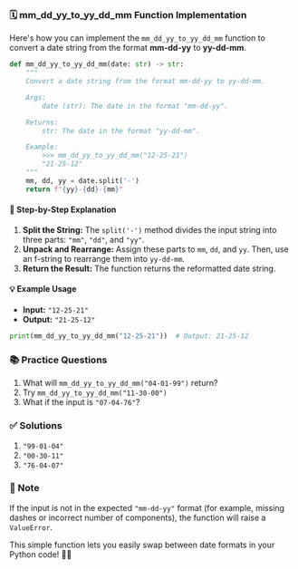 
### 🗓️ mm_dd_yy_to_yy_dd_mm Function Implementation

Here's how you can implement the `mm_dd_yy_to_yy_dd_mm` function to convert a date string from the format **mm-dd-yy** to **yy-dd-mm**.

```python
def mm_dd_yy_to_yy_dd_mm(date: str) -> str:
    """
    Convert a date string from the format mm-dd-yy to yy-dd-mm.

    Args:
        date (str): The date in the format "mm-dd-yy".

    Returns:
        str: The date in the format "yy-dd-mm".

    Example:
        >>> mm_dd_yy_to_yy_dd_mm("12-25-21")
        "21-25-12"
    """
    mm, dd, yy = date.split('-')
    return f"{yy}-{dd}-{mm}"
```


#### 🐍 Step-by-Step Explanation

1. **Split the String:**
The `split('-')` method divides the input string into three parts: `"mm"`, `"dd"`, and `"yy"`.
2. **Unpack and Rearrange:**
Assign these parts to `mm`, `dd`, and `yy`.
Then, use an f-string to rearrange them into `yy-dd-mm`.
3. **Return the Result:**
The function returns the reformatted date string.

#### 💡 Example Usage

- **Input:** `"12-25-21"`
- **Output:** `"21-25-12"`

```python
print(mm_dd_yy_to_yy_dd_mm("12-25-21"))  # Output: 21-25-12
```


### 📚 Practice Questions

1. What will `mm_dd_yy_to_yy_dd_mm("04-01-99")` return?
2. Try `mm_dd_yy_to_yy_dd_mm("11-30-00")`
3. What if the input is `"07-04-76"`?

### ✅ Solutions

1. `"99-01-04"`
2. `"00-30-11"`
3. `"76-04-07"`

### 🚩 Note

If the input is not in the expected `"mm-dd-yy"` format (for example, missing dashes or incorrect number of components), the function will raise a `ValueError`.

This simple function lets you easily swap between date formats in your Python code! 🐍✨

